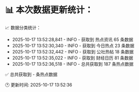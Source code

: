 📊 本次数据更新统计：
==========================

📈 数据分类统计：
- 2025-10-17 13:52:28,841 - INFO - 获取到 热点资讯 65 条数据
- 2025-10-17 13:52:30,340 - INFO - 获取到 今日热点 23 条数据
- 2025-10-17 13:52:32,442 - INFO - 获取到 公社热帖 18 条数据
- 2025-10-17 13:52:35,022 - INFO - 获取到 财经日历 81 条数据
- 2025-10-17 13:52:36,518 - INFO - 总共获取到 187 条热点数据

✅ 总共获取到 - 条热点数据

🕐 更新时间: 2025-10-17 13:52:36
